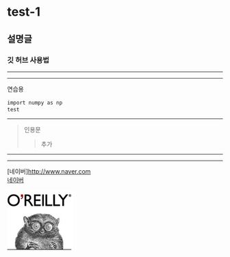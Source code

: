 # test-1  
## 설명글  
### 깃 허브 사용법  
---
***
연습용
```
import numpy as np
test
```
---
> 인용문
> > 추가  

---
***

[네이버]<http://www.naver.com>  
[네이버](http://www.naver.com)

![이미지](./oreilly.png)
